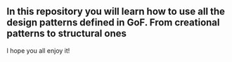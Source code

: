 ## In this repository you will learn how to use all the design patterns defined in GoF. From creational patterns to structural ones
I hope you all enjoy it!
